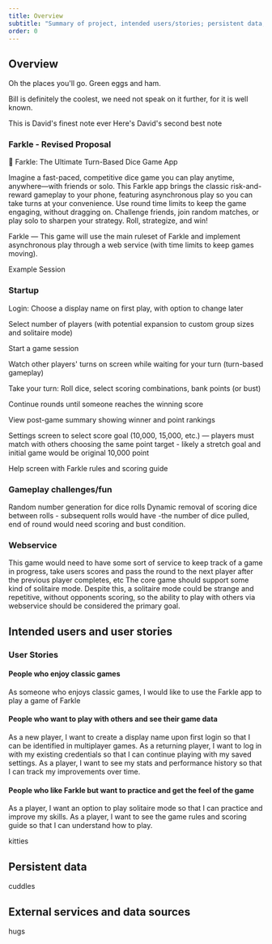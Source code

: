 ```yaml
---
title: Overview
subtitle: "Summary of project, intended users/stories; persistent data; external services."
order: 0
---
```


[//]: # (TODO Copy and update content from proposal to the sections below.)

## Overview

Oh the places you'll go.
Green eggs and ham.

Bill is definitely the coolest, we need not speak on it further, for it is well known.

This is David's finest note ever
Here's David's second best note

### Farkle - Revised Proposal

🎲 Farkle: The Ultimate Turn-Based Dice Game App

Imagine a fast-paced, competitive dice game you can play anytime, anywhere—with friends or solo. This Farkle app brings the classic risk-and-reward gameplay to your phone, featuring asynchronous play so you can take turns at your convenience. Use round time limits to keep the game engaging, without dragging on. Challenge friends, join random matches, or play solo to sharpen your strategy. Roll, strategize, and win!

Farkle — This game will use the main ruleset of Farkle and implement asynchronous play through a web service (with time limits to keep games moving).

Example Session

### Startup

Login: Choose a display name on first play, with option to change later

Select number of players (with potential expansion to custom group sizes and solitaire mode)

Start a game session

Watch other players' turns on screen while waiting for your turn (turn-based gameplay)

Take your turn: Roll dice, select scoring combinations, bank points (or bust)

Continue rounds until someone reaches the winning score

View post-game summary showing winner and point rankings

Settings screen to select score goal (10,000, 15,000, etc.) — players must match with others choosing the same point target - likely a stretch goal and initial game would be original 10,000 point

Help screen with Farkle rules and scoring guide

### Gameplay challenges/fun
Random number generation for dice rolls
Dynamic removal of scoring dice between rolls - subsequent rolls would have -the number of dice pulled, end of round would need scoring and bust condition.

### Webservice
This game would need to have some sort of service to keep track of a game in progress, take users scores and pass the round to the next player after the previous player completes, etc
The core game should support some kind of solitaire mode. Despite this, a solitaire mode could be strange and repetitive, without opponents scoring, so the ability to play with others via webservice should be considered the primary goal.

## Intended users and user stories
### User Stories

#### People who enjoy classic games
As someone who enjoys classic games, I would like to use the Farkle app to play a game of Farkle
#### People who want to play with others and see their game data
As a new player, I want to create a display name upon first login so that I can be identified in multiplayer games.
As a returning player, I want to log in with my existing credentials so that I can continue playing with my saved settings.
As a player, I want to see my stats and performance history so that I can track my improvements over time.
#### People who like Farkle but want to practice and get the feel of the game
As a player, I want an option to play solitaire mode so that I can practice and improve my skills.
As a player, I want to see the game rules and scoring guide so that I can understand how to play.


kitties

## Persistent data

cuddles

## External services and data sources

hugs